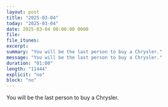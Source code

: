 ```yaml
---
layout: post
title: "2025-03-04"
today: "2025-03-04"
date: 2025-03-04 00:00:00 0000
file:
file_itunes:
excerpt:
summary: "You will be the last person to buy a Chrysler."
message: "You will be the last person to buy a Chrysler."
duration: "01:00"
length: "11444"
explicit: "no"
block: "no"
---
```

You will be the last person to buy a Chrysler.

